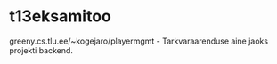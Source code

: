 # t13eksamitoo


greeny.cs.tlu.ee/~kogejaro/playermgmt - Tarkvaraarenduse aine jaoks projekti backend.
